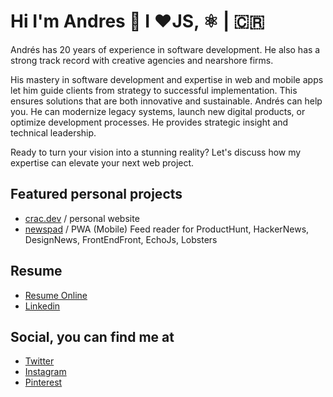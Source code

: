 # Hi I'm Andres 👋 I ❤️JS, ⚛️ | 🇨🇷


Andrés has 20 years of experience in software development. He also has a strong track record with creative agencies and nearshore firms.

His mastery in software development and expertise in web and mobile apps let him guide clients from strategy to successful implementation. This ensures solutions that are both innovative and sustainable. Andrés can help you. He can modernize legacy systems, launch new digital products, or optimize development processes. He provides strategic insight and technical leadership.

Ready to turn your vision into a stunning reality? Let's discuss how my expertise can elevate your next web project.


## Featured personal projects
- [crac.dev](https://crac.dev) / personal website
- [newspad](https://newspad.crac.dev) / PWA (Mobile) Feed reader for ProductHunt, HackerNews, DesignNews, FrontEndFront, EchoJs, Lobsters

## Resume
- [Resume Online](https://crac.dev/resume) 
- [Linkedin](https://www.linkedin.com/in/cracdev) 

## Social, you can find me at

- [Twitter](https://www.twitter.com/cracdev)
- [Instagram](https://instagram.com/cracdev)
- [Pinterest](https://pinterest.com/cracdev)
